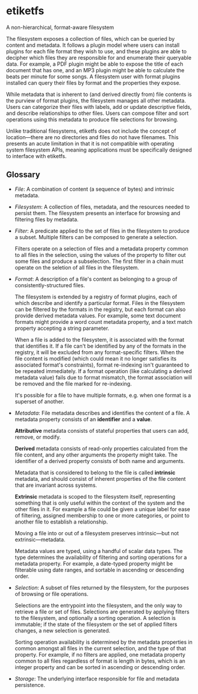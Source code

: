 # etiketfs
A non-hierarchical, format-aware filesystem

The filesystem exposes a collection of files, which can be queried by content
and metadata. It follows a plugin model where users can install plugins for each
file format they wish to use, and these plugins are able to decipher which files
they are responsible for and enumerate their queryable data. For example, a PDF
plugin might be able to expose the title of each document that has one, and an
MP3 plugin might be able to calculate the beats per minute for some songs. A
filesystem user with format plugins installed can query their files by format
and the properties they expose.

While metadata that is inherent to (and derived directly from) file contents is
the purview of format plugins, the filesystem manages all other metadata. Users
can categorize their files with labels, add or update descriptive fields, and
describe relationships to other files. Users can compose filter and sort
operations using this metadata to produce file selections for browsing.

Unlike traditional filesystems, etiketfs does not include the concept of
location—there are no directories and files do not have filenames. This presents
an acute limitation in that it is not compatible with operating system
filesystem APIs, meaning applications must be specifically designed to interface
with etiketfs.

## Glossary

* *File*: A combination of content (a sequence of bytes) and intrinsic metadata.

* *Filesystem*: A collection of files, metadata, and the resources needed to
  persist them. The filesystem presents an interface for browsing and filtering
  files by metadata.

* *Filter*: A predicate applied to the set of files in the filesystem to produce
  a subset. Multiple filters can be composed to generate a selection.

  Filters operate on a selection of files and a metadata property common to all
  files in the selection, using the values of the property to filter out some
  files and produce a subselection. The first filter in a chain must operate on
  the seletion of all files in the filesystem.

* *Format*: A description of a file's content as belonging to a group of
  consistently-structured files.

  The filesystem is extended by a registry of format plugins, each of which
  describe and identify a particular format. Files in the filesystem can be
  filtered by the formats in the registry, but each format can also provide
  derived metadata values. For example, some text document formats might provide
  a word count metadata property, and a text match property accepting a string
  parameter.

  When a file is added to the filesystem, it is associated with the format that
  identifies it. If a file can't be identified by any of the formats in the
  registry, it will be excluded from any format-specific filters. When the file
  content is modified (which could mean it no longer satisfies its associated
  format's constraints), format re-indexing isn't guaranteed to be repeated
  immediately. If a format operation (like calculating a derived metadata value)
  fails due to format mismatch, the format association will be removed and the
  file marked for re-indexing.

  It's possible for a file to have multiple formats, e.g. when one format is a
  superset of another.

* *Metadata*: File metadata describes and identifies the content of a file. A
  metadata property consists of an **identifier** and a **value**.

  **Attributive** metadata consists of stateful properties that users can add,
  remove, or modify.

  **Derived** metadata consists of read-only properties calculated from the file
  content, and any other arguments the property might take. The identifier of a
  derived property consists of both name and arguments.

  Metadata that is considered to belong to the file is called **intrinsic**
  metadata, and should consist of inherent properties of the file content that
  are invariant across systems.

  **Extrinsic** metadata is scoped to the filesystem itself, representing
  something that is only useful within the context of the system and the other
  files in it. For example a file could be given a unique label for ease of
  filtering, assigned membership to one or more categories, or point to another
  file to establish a relationship.

  Moving a file into or out of a filesystem preserves intrinsic—but not
  extrinsic—metadata.

  Metadata values are typed, using a handful of scalar data types. The type
  determines the availability of filtering and sorting operations for a metadata
  property. For example, a date-typed property might be filterable using date
  ranges, and sortable in ascending or descending order.

* *Selection*: A subset of files returned by the filesystem, for the purposes of
  browsing or file operations.

  Selections are the entrypoint into the filesystem, and the only way to
  retrieve a file or set of files. Selections are generated by applying filters
  to the filesystem, and optionally a sorting operation. A selection is
  immutable; if the state of the filesystem or the set of applied filters
  changes, a new selection is generated.

  Sorting operation availability is determined by the metadata properties in
  common amongst all files in the current selection, and the type of that
  property. For example, if no filters are applied, one metadata property common
  to all files regardless of format is length in bytes, which is an integer
  property and can be sorted in ascending or descending order.

* *Storage*: The underlying interface responsible for file and metadata
  persistence.
